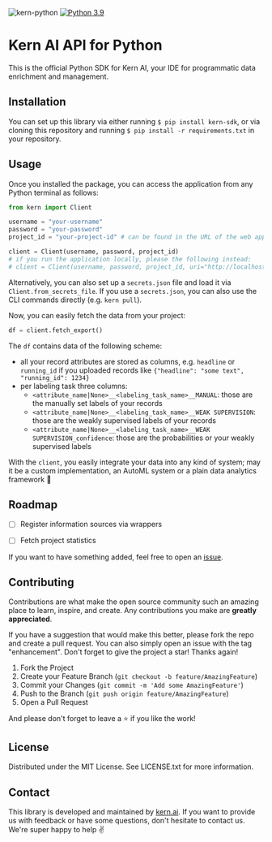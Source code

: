 ![kern-python](https://uploads-ssl.webflow.com/61e47fafb12bd56b40022a49/62766400bd3c57b579d289bf_kern-python%20Banner.png)
[![Python 3.9](https://img.shields.io/badge/python-3.9-blue.svg)](https://www.python.org/downloads/release/python-390/)

# Kern AI API for Python

This is the official Python SDK for Kern AI, your IDE for programmatic data enrichment and management.

## Installation

You can set up this library via either running `$ pip install kern-sdk`, or via cloning this repository and running `$ pip install -r requirements.txt` in your repository.

## Usage
Once you installed the package, you can access the application from any Python terminal as follows:

```python
from kern import Client

username = "your-username"
password = "your-password"
project_id = "your-project-id" # can be found in the URL of the web application

client = Client(username, password, project_id)
# if you run the application locally, please the following instead:
# client = Client(username, password, project_id, uri="http://localhost:4455")
```

Alternatively, you can also set up a `secrets.json` file and load it via `Client.from_secrets_file`. If you use a `secrets.json`, you can also use the CLI commands directly (e.g. `kern pull`).

Now, you can easily fetch the data from your project:
```python
df = client.fetch_export()
```

The `df` contains data of the following scheme:
- all your record attributes are stored as columns, e.g. `headline` or `running_id` if you uploaded records like `{"headline": "some text", "running_id": 1234}`
- per labeling task three columns:
  - `<attribute_name|None>__<labeling_task_name>__MANUAL`: those are the manually set labels of your records
  - `<attribute_name|None>__<labeling_task_name>__WEAK SUPERVISION`: those are the weakly supervised labels of your records
  - `<attribute_name|None>__<labeling_task_name>__WEAK SUPERVISION_confidence`: those are the probabilities or your weakly supervised labels

With the `client`, you easily integrate your data into any kind of system; may it be a custom implementation, an AutoML system or a plain data analytics framework 🚀

## Roadmap
- [ ] Register information sources via wrappers
- [ ] Fetch project statistics


If you want to have something added, feel free to open an [issue](https://github.com/code-kern-ai/kern-python/issues).

## Contributing
Contributions are what make the open source community such an amazing place to learn, inspire, and create. Any contributions you make are **greatly appreciated**.

If you have a suggestion that would make this better, please fork the repo and create a pull request. You can also simply open an issue with the tag "enhancement".
Don't forget to give the project a star! Thanks again!

1. Fork the Project
2. Create your Feature Branch (`git checkout -b feature/AmazingFeature`)
3. Commit your Changes (`git commit -m 'Add some AmazingFeature'`)
4. Push to the Branch (`git push origin feature/AmazingFeature`)
5. Open a Pull Request

And please don't forget to leave a ⭐ if you like the work! 

## License
Distributed under the MIT License. See LICENSE.txt for more information.

## Contact
This library is developed and maintained by [kern.ai](https://github.com/code-kern-ai). If you want to provide us with feedback or have some questions, don't hesitate to contact us. We're super happy to help ✌️
